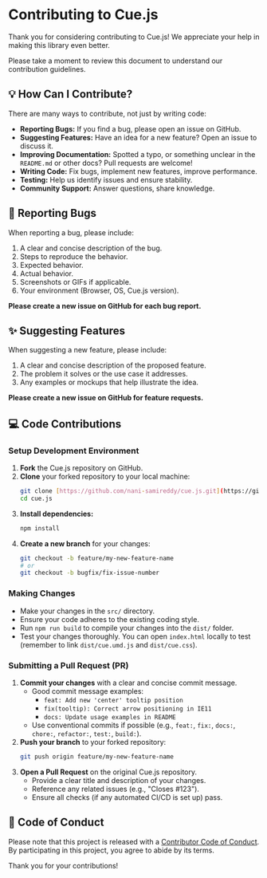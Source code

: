 # Contributing to Cue.js

Thank you for considering contributing to Cue.js! We appreciate your help in making this library even better.

Please take a moment to review this document to understand our contribution guidelines.

## 💡 How Can I Contribute?

There are many ways to contribute, not just by writing code:

* **Reporting Bugs:** If you find a bug, please open an issue on GitHub.
* **Suggesting Features:** Have an idea for a new feature? Open an issue to discuss it.
* **Improving Documentation:** Spotted a typo, or something unclear in the `README.md` or other docs? Pull requests are welcome!
* **Writing Code:** Fix bugs, implement new features, improve performance.
* **Testing:** Help us identify issues and ensure stability.
* **Community Support:** Answer questions, share knowledge.

## 🐛 Reporting Bugs

When reporting a bug, please include:

1.  A clear and concise description of the bug.
2.  Steps to reproduce the behavior.
3.  Expected behavior.
4.  Actual behavior.
5.  Screenshots or GIFs if applicable.
6.  Your environment (Browser, OS, Cue.js version).

**Please create a new issue on GitHub for each bug report.**

## ✨ Suggesting Features

When suggesting a new feature, please include:

1.  A clear and concise description of the proposed feature.
2.  The problem it solves or the use case it addresses.
3.  Any examples or mockups that help illustrate the idea.

**Please create a new issue on GitHub for feature requests.**

## 💻 Code Contributions

### Setup Development Environment

1.  **Fork** the Cue.js repository on GitHub.
2.  **Clone** your forked repository to your local machine:
    ```bash
    git clone [https://github.com/nani-samireddy/cue.js.git](https://github.com/nani-samireddy/cue.js.git)
    cd cue.js
    ```
3.  **Install dependencies:**
    ```bash
    npm install
    ```
4.  **Create a new branch** for your changes:
    ```bash
    git checkout -b feature/my-new-feature-name
    # or
    git checkout -b bugfix/fix-issue-number
    ```

### Making Changes

* Make your changes in the `src/` directory.
* Ensure your code adheres to the existing coding style.
* Run `npm run build` to compile your changes into the `dist/` folder.
* Test your changes thoroughly. You can open `index.html` locally to test (remember to link `dist/cue.umd.js` and `dist/cue.css`).

### Submitting a Pull Request (PR)

1.  **Commit your changes** with a clear and concise commit message.
    * Good commit message examples:
        * `feat: Add new 'center' tooltip position`
        * `fix(tooltip): Correct arrow positioning in IE11`
        * `docs: Update usage examples in README`
    * Use conventional commits if possible (e.g., `feat:`, `fix:`, `docs:`, `chore:`, `refactor:`, `test:`, `build:`).
2.  **Push your branch** to your forked repository:
    ```bash
    git push origin feature/my-new-feature-name
    ```
3.  **Open a Pull Request** on the original Cue.js repository.
    * Provide a clear title and description of your changes.
    * Reference any related issues (e.g., "Closes #123").
    * Ensure all checks (if any automated CI/CD is set up) pass.

## 📝 Code of Conduct

Please note that this project is released with a [Contributor Code of Conduct](CODE_OF_CONDUCT.md). By participating in this project, you agree to abide by its terms.

Thank you for your contributions!
